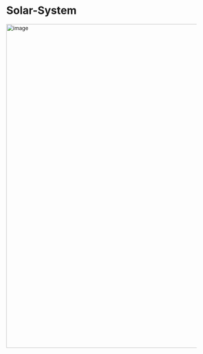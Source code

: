 ﻿# Solar-System
<img width="1901" height="858" alt="image" src="https://github.com/user-attachments/assets/c33a8674-2c15-423e-b9e3-4fa62e7433f8" />



